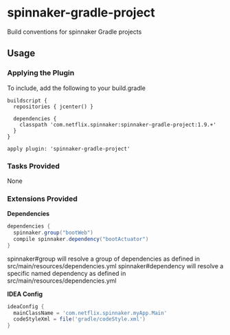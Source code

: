 spinnaker-gradle-project
==============

Build conventions for spinnaker Gradle projects

## Usage

### Applying the Plugin

To include, add the following to your build.gradle

    buildscript {
      repositories { jcenter() }

      dependencies {
        classpath 'com.netflix.spinnaker:spinnaker-gradle-project:1.9.+'
      }
    }

    apply plugin: 'spinnaker-gradle-project'

### Tasks Provided

None

### Extensions Provided

**Dependencies**

```groovy
dependencies {
  spinnaker.group("bootWeb")
  compile spinnaker.dependency("bootActuator")
}
```

spinnaker#group will resolve a group of dependencies as defined in src/main/resources/dependencies.yml
spinnaker#dependency will resolve a specific named dependency as defined in src/main/resources/dependencies.yml

**IDEA Config**

```groovy
ideaConfig {
  mainClassName = 'com.netflix.spinnaker.myApp.Main'
  codeStyleXml = file('gradle/codeStyle.xml')
}
```
